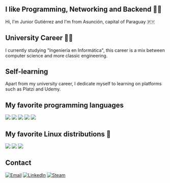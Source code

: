 ## I like Programming, Networking and Backend 👨‍💻

Hi, I'm Junior Gutiérrez and I'm from Asunción, capital of Paraguay 🇵🇾

## University Career 👨‍🎓
I currently studying "Ingeniería en Informática", this career is a mix between computer science and more classic engineering.

## Self-learning
Apart from my university career, I dedicate myself to learning on platforms such as Platzi and Udemy.

## My favorite programming languages



<img src="https://shields.io/badge/C/C++-659bd3?&logo=c" /> <img src="https://img.shields.io/badge/Java%20-ec2025?&logo=java" /> <img src="https://img.shields.io/badge/Python%20-ffd23e?&logo=python" /> <img src="https://img.shields.io/badge/JavaScript%20-c9a904?&logo=javascript" /> <img src="https://img.shields.io/badge/TypeScript%20-28588a?&logo=typescript" />

## My favorite Linux distributions 🐧

<img src="https://img.shields.io/badge/Debian%20-d70751?&logo=debian" /> <img src="https://img.shields.io/badge/Lubuntu%20-0068c8?&logo=lubuntu" /> <img src="https://img.shields.io/badge/Arch%20-15709e?&logo=archlinux" />

## Contact

<a href="mailto:jlgutierrez2000@fpuna.edu.py?subject=Contact%20via%20Git%20Hub" target="_blank"><img src="https://img.shields.io/badge/Email-fff.svg?&logo=gmail" alt="Email"></a>
<a href="https://www.linkedin.com/in/jose-luis-junior-gutierrez-aguero/" target="_blank"><img src="https://img.shields.io/badge/LinkedIn-%230077B5.svg?&style=flat-square&logo=linkedin&logoColor=white" alt="LinkedIn"></a>
<a href="https://steamcommunity.com/id/jg2kpy" target="_blank"><img src="https://img.shields.io/badge/Steam-242526.svg?&style=flat-square&logo=steam&logoColor=white" alt="Steam"></a>
